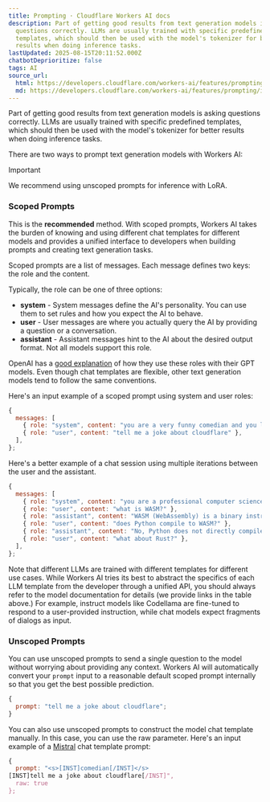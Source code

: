 ```yaml
---
title: Prompting · Cloudflare Workers AI docs
description: Part of getting good results from text generation models is asking
  questions correctly. LLMs are usually trained with specific predefined
  templates, which should then be used with the model's tokenizer for better
  results when doing inference tasks.
lastUpdated: 2025-08-15T20:11:52.000Z
chatbotDeprioritize: false
tags: AI
source_url:
  html: https://developers.cloudflare.com/workers-ai/features/prompting/
  md: https://developers.cloudflare.com/workers-ai/features/prompting/index.md
---
```


Part of getting good results from text generation models is asking questions correctly. LLMs are usually trained with specific predefined templates, which should then be used with the model's tokenizer for better results when doing inference tasks.

There are two ways to prompt text generation models with Workers AI:

Important

We recommend using unscoped prompts for inference with LoRA.

### Scoped Prompts

This is the **recommended** method. With scoped prompts, Workers AI takes the burden of knowing and using different chat templates for different models and provides a unified interface to developers when building prompts and creating text generation tasks.

Scoped prompts are a list of messages. Each message defines two keys: the role and the content.

Typically, the role can be one of three options:

* **system** - System messages define the AI's personality. You can use them to set rules and how you expect the AI to behave.
* **user** - User messages are where you actually query the AI by providing a question or a conversation.
* **assistant** - Assistant messages hint to the AI about the desired output format. Not all models support this role.

OpenAI has a [good explanation](https://platform.openai.com/docs/guides/text-generation#messages-and-roles) of how they use these roles with their GPT models. Even though chat templates are flexible, other text generation models tend to follow the same conventions.

Here's an input example of a scoped prompt using system and user roles:

```js
{
  messages: [
    { role: "system", content: "you are a very funny comedian and you like emojis" },
    { role: "user", content: "tell me a joke about cloudflare" },
  ],
};
```

Here's a better example of a chat session using multiple iterations between the user and the assistant.

```js
{
  messages: [
    { role: "system", content: "you are a professional computer science assistant" },
    { role: "user", content: "what is WASM?" },
    { role: "assistant", content: "WASM (WebAssembly) is a binary instruction format that is designed to be a platform-agnostic" },
    { role: "user", content: "does Python compile to WASM?" },
    { role: "assistant", content: "No, Python does not directly compile to WebAssembly" },
    { role: "user", content: "what about Rust?" },
  ],
};
```

Note that different LLMs are trained with different templates for different use cases. While Workers AI tries its best to abstract the specifics of each LLM template from the developer through a unified API, you should always refer to the model documentation for details (we provide links in the table above.) For example, instruct models like Codellama are fine-tuned to respond to a user-provided instruction, while chat models expect fragments of dialogs as input.

### Unscoped Prompts

You can use unscoped prompts to send a single question to the model without worrying about providing any context. Workers AI will automatically convert your `prompt` input to a reasonable default scoped prompt internally so that you get the best possible prediction.

```js
{
  prompt: "tell me a joke about cloudflare";
}
```

You can also use unscoped prompts to construct the model chat template manually. In this case, you can use the raw parameter. Here's an input example of a [Mistral](https://docs.mistral.ai/models/#chat-template) chat template prompt:

```js
{
  prompt: "<s>[INST]comedian[/INST]</s>
[INST]tell me a joke about cloudflare[/INST]",
  raw: true
};
```
